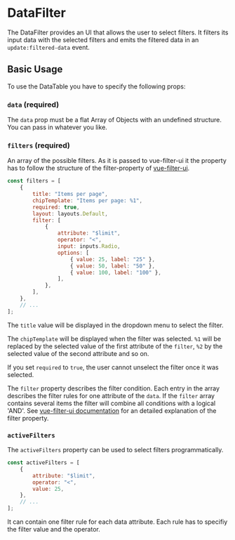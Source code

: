 # DataFilter

The DataFilter provides an UI that allows the user to select filters. It filters its input data with the selected filters and emits the filtered data in an `update:filtered-data` event.

## Basic Usage

To use the DataTable you have to specify the following props:

### `data` (required)

The `data` prop must be a flat Array of Objects with an undefined structure. You can pass in whatever you like.

### `filters` (required)

An array of the possible filters. As it is passed to vue-filter-ui it the property has to follow the structure of the filter-property of [vue-filter-ui](http://docs.vue-filter-ui.surge.sh/2-Configuration.html#filter).

```js
const filters = [
	{
		title: "Items per page",
		chipTemplate: "Items per page: %1",
		required: true,
		layout: layouts.Default,
		filter: [
			{
				attribute: "$limit",
				operator: "<",
				input: inputs.Radio,
				options: [
					{ value: 25, label: "25" },
					{ value: 50, label: "50" },
					{ value: 100, label: "100" },
				],
			},
		],
	},
	// ...
];
```

The `title` value will be displayed in the dropdown menu to select the filter.

The `chipTemplate` will be displayed when the filter was selected. `%1` will be replaced by the selected value of the first attribute of the `filter`, `%2` by the selected value of the second attribute and so on.

If you set `required` to `true`, the user cannot unselect the filter once it was selected.

The `filter` property describes the filter condition. Each entry in the array describes the filter rules for one attribute of the `data`. If the `filter` array contains several items the filter will combine all conditions with a logical 'AND'. See [vue-filter-ui documentation](http://docs.vue-filter-ui.surge.sh/2-Configuration.html#filter) for an detailed explanation of the filter property.

### `activeFilters`

The `activeFilters` property can be used to select filters programmatically.

```js
const activeFilters = [
	{
		attribute: "$limit",
		operator: "<",
		value: 25,
	},
	// ...
];
```

It can contain one filter rule for each data attribute. Each rule has to specifiy the filter value and the operator.
